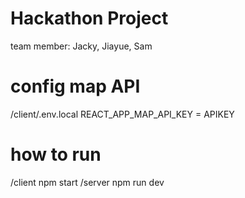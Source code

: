 # Hackathon Project

team member: Jacky, Jiayue, Sam

# config map API
/client/.env.local
REACT_APP_MAP_API_KEY = APIKEY

# how to run 
/client
npm start
/server
npm run dev